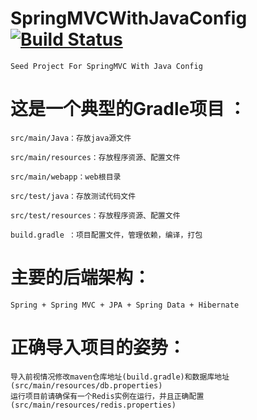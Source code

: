 # SpringMVCWithJavaConfig [![Build Status](https://travis-ci.org/izhangzhihao/SpringMVCWithJavaConfig.svg?branch=master)](https://travis-ci.org/izhangzhihao/SpringMVCWithJavaConfig)
    Seed Project For SpringMVC With Java Config

# 这是一个典型的Gradle项目 ：

    src/main/Java：存放java源文件

    src/main/resources：存放程序资源、配置文件

    src/main/webapp：web根目录

    src/test/java：存放测试代码文件

    src/test/resources：存放程序资源、配置文件

    build.gradle ：项目配置文件，管理依赖，编译，打包

# 主要的后端架构：
    Spring + Spring MVC + JPA + Spring Data + Hibernate
    
# 正确导入项目的姿势：
    导入前视情况修改maven仓库地址(build.gradle)和数据库地址(src/main/resources/db.properties)
    运行项目前请确保有一个Redis实例在运行，并且正确配置(src/main/resources/redis.properties)

